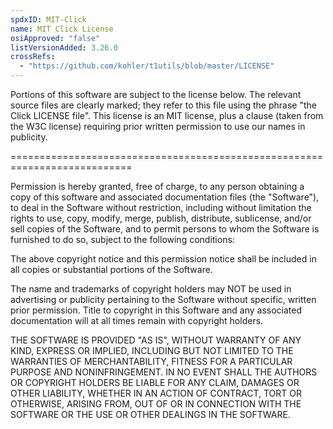 ```yaml
---
spdxID: MIT-Click
name: MIT Click License
osiApproved: "false"
listVersionAdded: 3.26.0
crossRefs: 
  - "https://github.com/kohler/t1utils/blob/master/LICENSE"
---
```


Portions of this software are subject to the license below. The relevant source files are clearly marked; they refer to this file using the phrase "the Click LICENSE file". This license is an MIT license, plus a clause (taken from the W3C license) requiring prior written permission to use our names in publicity.

===========================================================================

Permission is hereby granted, free of charge, to any person obtaining a copy of this software and associated documentation files (the "Software"), to deal in the Software without restriction, including without limitation the rights to use, copy, modify, merge, publish, distribute, sublicense, and/or sell copies of the Software, and to permit persons to whom the Software is furnished to do so, subject to the following conditions:

The above copyright notice and this permission notice shall be included in all copies or substantial portions of the Software.

The name and trademarks of copyright holders may NOT be used in advertising or publicity pertaining to the Software without specific, written prior permission. Title to copyright in this Software and any associated documentation will at all times remain with copyright holders.

THE SOFTWARE IS PROVIDED "AS IS", WITHOUT WARRANTY OF ANY KIND, EXPRESS OR IMPLIED, INCLUDING BUT NOT LIMITED TO THE WARRANTIES OF MERCHANTABILITY, FITNESS FOR A PARTICULAR PURPOSE AND NONINFRINGEMENT. IN NO EVENT SHALL THE AUTHORS OR COPYRIGHT HOLDERS BE LIABLE FOR ANY CLAIM, DAMAGES OR OTHER LIABILITY, WHETHER IN AN ACTION OF CONTRACT, TORT OR OTHERWISE, ARISING FROM, OUT OF OR IN CONNECTION WITH THE SOFTWARE OR THE USE OR OTHER DEALINGS IN THE SOFTWARE.

